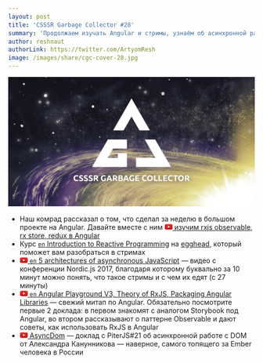 ```yaml
---
layout: post
title: 'CSSSR Garbage Collector #28'
summary: 'Продолжаем изучать Angular и стримы, узнаём об асинхронной работе с DOM и разбираем другие интересные материалы из наших чатов'
author: reshnaut
authorLink: https://twitter.com/ArtyomResh
image: /images/share/cgc-cover-28.jpg
---
```


[github]: /images/icons/github.png
[medium]: /images/icons/medium.png
[yt]: /images/icons/youtube.png

![CSSSR Garbage Collector](/images/share/cgc-cover-28.jpg)


- Наш комрад рассказал о том, что сделал за неделю в большом проекте на Angular. Давайте вместе с ним [![yt] изучим rxjs observable, rx store, redux в Angular](https://www.youtube.com/watch?v=_09goML2viI)
- Курс [`en` Introduction to Reactive Programming](https://egghead.io/courses/introduction-to-reactive-programming) на [egghead](https://egghead.io), который поможет вам разобраться в стримах
- [![yt] `en` 5 architectures of asynchronous JavaScript](https://www.youtube.com/watch?v=YXo4YOLDK1k&feature=youtu.be&list=PLGP3VO5jDf8xpaeBAhJOJaEjt1C7sE5Sf&t=1629) — видео с конференции Nordic.js 2017, благодаря которому буквально за 10 минут можно понять, что такое стримы и с чем их едят (с 27 минуты)
- [![yt] `en` Angular Playground V3, Theory of RxJS, Packaging Angular Libraries](https://www.youtube.com/watch?v=QfvwQEJVOig) — cвежий митап по Angular. Обязательно посмотрите первые 2 доклада: в первом знакомят с аналогом Storybook под Angular, во втором рассказывают о паттерне Observable и дают советы, как использовать RxJS в Angular
- [![yt] AsyncDom](https://www.youtube.com/watch?v=qZaby7iOVts&feature=youtu.be) — доклад с PiterJS#21 об асинхронной работе с DOM от Александра Канунникова — наверное, самого топящего за Ember человека в России
